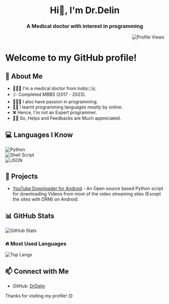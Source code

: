 <h1 align="center">Hi👋, I'm Dr.Delin</h1>
<h3 align="center">A Medical doctor with interest in programming</h3>
<p align="right">
  <img src="https://komarev.com/ghpvc/?username=DrDelin&color=blue&style=flat" alt="Profile Views">
</p>
<h1 align="left">Welcome to my GitHub profile!</h1>

## 🚀 About Me
- 👨🏻‍⚕️ I'm a medical doctor from India🇮🇳.
- 🩺 Completed MBBS (2017 - 2023).
- 🧑🏻‍💻 I also have passion in programming.
- 📖🛜 I learnt programming languages mostly by online.
- ❌️ Hence, I'm not an Expert programmer.
- 🙏🏻 So, Helps and Feedbacks are Much appreciated.

## 💻 Languages I Know
![Python](https://img.shields.io/badge/Python-3776AB?style=for-the-badge&logo=python&logoColor=white)  
![Shell Script](https://img.shields.io/badge/Shell_Script-121011?style=for-the-badge&logo=gnu-bash&logoColor=white)  
![JSON](https://img.shields.io/badge/JSON-000000?style=for-the-badge&logo=json&logoColor=white)  

## 🔧 Projects
- [YouTube Downloader for Android](https://github.com/DrDelin/Youtube-Downloader-Android) - An Open source based Python script for downloading Videos from most of the video streaming sites (Except the sites with DRM) on Android.

## 📊 GitHub Stats
![GitHub Stats](https://github-readme-stats.vercel.app/api?username=DrDelin&show_icons=true&theme=radical)

### 🔥 Most Used Languages
![Top Langs](https://github-readme-stats.vercel.app/api/top-langs/?username=DrDelin&layout=compact&theme=radical)


## 📫 Connect with Me
- GitHub: [DrDelin](https://github.com/DrDelin)

Thanks for visiting my profile! 😊